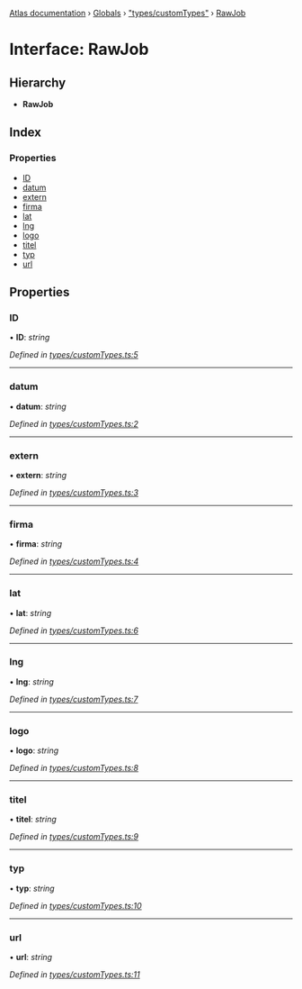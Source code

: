 [Atlas documentation](../README.md) › [Globals](../globals.md) › ["types/customTypes"](../modules/_types_customtypes_.md) › [RawJob](_types_customtypes_.rawjob.md)

# Interface: RawJob

## Hierarchy

* **RawJob**

## Index

### Properties

* [ID](_types_customtypes_.rawjob.md#id)
* [datum](_types_customtypes_.rawjob.md#datum)
* [extern](_types_customtypes_.rawjob.md#extern)
* [firma](_types_customtypes_.rawjob.md#firma)
* [lat](_types_customtypes_.rawjob.md#lat)
* [lng](_types_customtypes_.rawjob.md#lng)
* [logo](_types_customtypes_.rawjob.md#logo)
* [titel](_types_customtypes_.rawjob.md#titel)
* [typ](_types_customtypes_.rawjob.md#typ)
* [url](_types_customtypes_.rawjob.md#url)

## Properties

###  ID

• **ID**: *string*

*Defined in [types/customTypes.ts:5](https://github.com/chronark/atlas/blob/feb671c/src/types/customTypes.ts#L5)*

___

###  datum

• **datum**: *string*

*Defined in [types/customTypes.ts:2](https://github.com/chronark/atlas/blob/feb671c/src/types/customTypes.ts#L2)*

___

###  extern

• **extern**: *string*

*Defined in [types/customTypes.ts:3](https://github.com/chronark/atlas/blob/feb671c/src/types/customTypes.ts#L3)*

___

###  firma

• **firma**: *string*

*Defined in [types/customTypes.ts:4](https://github.com/chronark/atlas/blob/feb671c/src/types/customTypes.ts#L4)*

___

###  lat

• **lat**: *string*

*Defined in [types/customTypes.ts:6](https://github.com/chronark/atlas/blob/feb671c/src/types/customTypes.ts#L6)*

___

###  lng

• **lng**: *string*

*Defined in [types/customTypes.ts:7](https://github.com/chronark/atlas/blob/feb671c/src/types/customTypes.ts#L7)*

___

###  logo

• **logo**: *string*

*Defined in [types/customTypes.ts:8](https://github.com/chronark/atlas/blob/feb671c/src/types/customTypes.ts#L8)*

___

###  titel

• **titel**: *string*

*Defined in [types/customTypes.ts:9](https://github.com/chronark/atlas/blob/feb671c/src/types/customTypes.ts#L9)*

___

###  typ

• **typ**: *string*

*Defined in [types/customTypes.ts:10](https://github.com/chronark/atlas/blob/feb671c/src/types/customTypes.ts#L10)*

___

###  url

• **url**: *string*

*Defined in [types/customTypes.ts:11](https://github.com/chronark/atlas/blob/feb671c/src/types/customTypes.ts#L11)*
